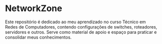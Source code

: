 # NetworkZone
Este repositório é dedicado ao meu aprendizado no curso Técnico em Redes de Computadores, contendo configurações de switches, roteadores, servidores e outros. Serve como material de apoio e espaço para praticar e consolidar meus conhecimentos.

